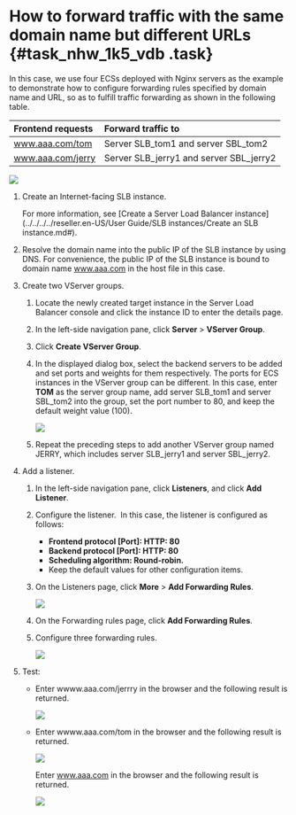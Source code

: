 # How to forward traffic with the same domain name but different URLs {#task_nhw_1k5_vdb .task}

In this case, we use four ECSs deployed with Nginx servers as the example to demonstrate how to configure forwarding rules specified by domain name and URL, so as to fulfill traffic forwarding as shown in the following table.

|Frontend requests|Forward traffic to|
|:----------------|:-----------------|
|www.aaa.com/tom|Server SLB\_tom1 and server SBL\_tom2|
|www.aaa.com/jerry|Server SLB\_jerry1 and server SBL\_jerry2|

![](http://static-aliyun-doc.oss-cn-hangzhou.aliyuncs.com/assets/img/4172/15382791913154_en-US.png)

1.  Create an Internet-facing SLB instance. 

    For more information, see [Create a Server Load Balancer instance](../../../../reseller.en-US/User Guide/SLB instances/Create an SLB instance.md#).

2.  Resolve the domain name into the public IP of the SLB instance by using DNS. For convenience, the public IP of the SLB instance is bound to domain name www.aaa.com in the host file in this case.
3.  Create two VServer groups. 
    1.  Locate the newly created target instance in the Server Load Balancer console and click the instance ID to enter the details page. 
    2.  In the left-side navigation pane, click **Server** \> **VServer Group**. 
    3.  Click **Create VServer Group**. 
    4.  In the displayed dialog box, select the backend servers to be added and set ports and weights for them respectively. The ports for ECS instances in the VServer group can be different. In this case, enter **TOM** as the server group name, add server SLB\_tom1 and server SBL\_tom2 into the group, set the port number to 80, and keep the default weight value \(100\).

        ![](http://static-aliyun-doc.oss-cn-hangzhou.aliyuncs.com/assets/img/4172/15382791913165_en-US.png)

    5.  Repeat the preceding steps to add another VServer group named JERRY, which includes server SLB\_jerry1 and server SBL\_jerry2. 
4.  Add a listener. 
    1.  In the left-side navigation pane, click **Listeners**, and click **Add Listener**. 
    2.  Configure the listener.  In this case, the listener is configured as follows: 
        -   **Frontend protocol \[Port\]: HTTP: 80**
        -   **Backend protocol \[Port\]: HTTP: 80**
        -   **Scheduling algorithm: Round-robin.**
        -   Keep the default values for other configuration items.
    3.  On the Listeners page, click **More** \> **Add Forwarding Rules**. 

        ![](http://static-aliyun-doc.oss-cn-hangzhou.aliyuncs.com/assets/img/4172/15382791923182_en-US.png)

    4.  On the Forwarding rules page, click **Add Forwarding Rules**. 
    5.  Configure three forwarding rules. 

        ![](http://static-aliyun-doc.oss-cn-hangzhou.aliyuncs.com/assets/img/4172/15382791923184_en-US.png)

5.  Test: 
    -   Enter wwww.aaa.com/jerrry in the browser and the following result is returned.

        ![](http://static-aliyun-doc.oss-cn-hangzhou.aliyuncs.com/assets/img/4172/15382791923185_en-US.png)

    -   Enter wwww.aaa.com/tom in the browser and the following result is returned.

        ![](http://static-aliyun-doc.oss-cn-hangzhou.aliyuncs.com/assets/img/4172/15382791923186_en-US.png)

        Enter www.aaa.com in the browser and the following result is returned.

        ![](http://static-aliyun-doc.oss-cn-hangzhou.aliyuncs.com/assets/img/4172/15382791923187_en-US.png)


